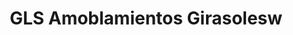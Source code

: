 ---
title: "GLS Amoblamientos Girasolesw"
url: /ciudad-autonoma-de-buenos-aires/gls-amoblamientos-girasolesw/
shop: muebles
---